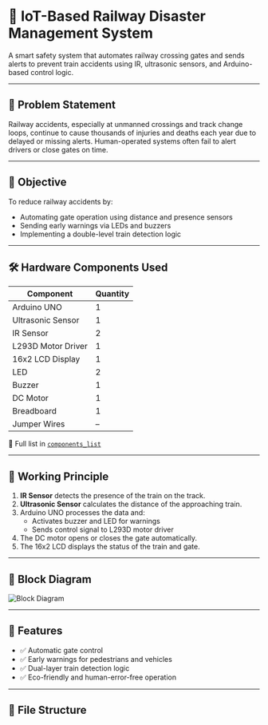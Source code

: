 # 🚦 IoT-Based Railway Disaster Management System

A smart safety system that automates railway crossing gates and sends alerts to prevent train accidents using IR, ultrasonic sensors, and Arduino-based control logic.

---

## 🧠 Problem Statement

Railway accidents, especially at unmanned crossings and track change loops, continue to cause thousands of injuries and deaths each year due to delayed or missing alerts. Human-operated systems often fail to alert drivers or close gates on time.

---

## 🎯 Objective

To reduce railway accidents by:
- Automating gate operation using distance and presence sensors
- Sending early warnings via LEDs and buzzers
- Implementing a double-level train detection logic

---

## 🛠️ Hardware Components Used

| Component          | Quantity |
|--------------------|----------|
| Arduino UNO        | 1        |
| Ultrasonic Sensor  | 1        |
| IR Sensor          | 2        |
| L293D Motor Driver | 1        |
| 16x2 LCD Display   | 1        |
| LED                | 2        |
| Buzzer             | 1        |
| DC Motor           | 1        |
| Breadboard         | 1        |
| Jumper Wires       | –        |

📄 Full list in [`components_list`](components_list)

---

## 🔧 Working Principle

1. **IR Sensor** detects the presence of the train on the track.
2. **Ultrasonic Sensor** calculates the distance of the approaching train.
3. Arduino UNO processes the data and:
   - Activates buzzer and LED for warnings
   - Sends control signal to L293D motor driver
4. The DC motor opens or closes the gate automatically.
5. The 16x2 LCD displays the status of the train and gate.

---

## 🔁 Block Diagram

![Block Diagram]()

---

## 🚨 Features

- ✅ Automatic gate control
- ✅ Early warnings for pedestrians and vehicles
- ✅ Dual-layer train detection logic
- ✅ Eco-friendly and human-error-free operation

---

## 📂 File Structure

